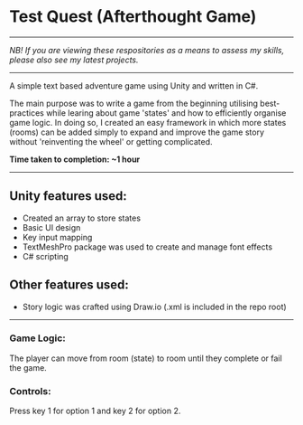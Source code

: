# Test Quest (Afterthought Game)

_________________________

*NB! If you are viewing these respositories as a means to assess my skills, please also see my latest projects.*
_________________________

A simple text based adventure game using Unity and written in C#.

The main purpose was to write a game from the beginning utilising best-practices while learing about game 'states' and how to efficiently organise game logic. In doing so, I created an easy framework in which more states (rooms) can be added simply to expand and improve the game story without 'reinventing the wheel' or getting complicated.

**Time taken to completion: ~1 hour**
__________________________________________

## Unity features used:

* Created an array to store states
* Basic UI design
* Key input mapping
* TextMeshPro package was used to create and manage font effects
* C# scripting

## Other features used: 
* Story logic was crafted using Draw.io (.xml is included in the repo root)

____________________________________________

### Game Logic:
The player can move from room (state) to room until they complete or fail the game.

### Controls:
Press key 1 for option 1 and key 2 for option 2.
